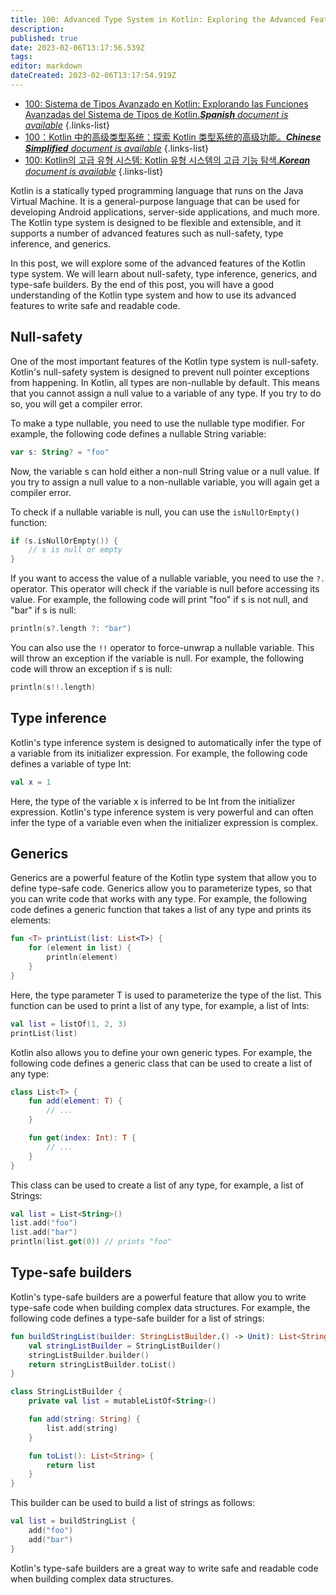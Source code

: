 ```yaml
---
title: 100: Advanced Type System in Kotlin: Exploring the Advanced Features of the Kotlin Type System.
description: 
published: true
date: 2023-02-06T13:17:56.539Z
tags: 
editor: markdown
dateCreated: 2023-02-06T13:17:54.919Z
---
```


- [100: Sistema de Tipos Avanzado en Kotlin: Explorando las Funciones Avanzadas del Sistema de Tipos de Kotlin.***Spanish** document is available*](/es/Knowledge-base/Kotlin/Learning/100-advanced-type-system-in-kotlin-exploring-the-advanced-features-of-the-kotlin-type-system-)
{.links-list}
- [100：Kotlin 中的高级类型系统：探索 Kotlin 类型系统的高级功能。***Chinese Simplified** document is available*](/zh/Knowledge-base/Kotlin/Learning/100-advanced-type-system-in-kotlin-exploring-the-advanced-features-of-the-kotlin-type-system-)
{.links-list}
- [100: Kotlin의 고급 유형 시스템: Kotlin 유형 시스템의 고급 기능 탐색.***Korean** document is available*](/ko/Knowledge-base/Kotlin/Learning/100-advanced-type-system-in-kotlin-exploring-the-advanced-features-of-the-kotlin-type-system-)
{.links-list}


Kotlin is a statically typed programming language that runs on the Java Virtual Machine. It is a general-purpose language that can be used for developing Android applications, server-side applications, and much more. The Kotlin type system is designed to be flexible and extensible, and it supports a number of advanced features such as null-safety, type inference, and generics.

In this post, we will explore some of the advanced features of the Kotlin type system. We will learn about null-safety, type inference, generics, and type-safe builders. By the end of this post, you will have a good understanding of the Kotlin type system and how to use its advanced features to write safe and readable code.

## Null-safety

One of the most important features of the Kotlin type system is null-safety. Kotlin's null-safety system is designed to prevent null pointer exceptions from happening. In Kotlin, all types are non-nullable by default. This means that you cannot assign a null value to a variable of any type. If you try to do so, you will get a compiler error.

To make a type nullable, you need to use the nullable type modifier. For example, the following code defines a nullable String variable:

```kotlin
var s: String? = "foo"
```

Now, the variable s can hold either a non-null String value or a null value. If you try to assign a null value to a non-nullable variable, you will again get a compiler error.

To check if a nullable variable is null, you can use the `isNullOrEmpty()` function:

```kotlin
if (s.isNullOrEmpty()) {
    // s is null or empty
}
```

If you want to access the value of a nullable variable, you need to use the `?.` operator. This operator will check if the variable is null before accessing its value. For example, the following code will print "foo" if s is not null, and "bar" if s is null:

```kotlin
println(s?.length ?: "bar")
```

You can also use the `!!` operator to force-unwrap a nullable variable. This will throw an exception if the variable is null. For example, the following code will throw an exception if s is null:

```kotlin
println(s!!.length)
```

## Type inference

Kotlin's type inference system is designed to automatically infer the type of a variable from its initializer expression. For example, the following code defines a variable of type Int:

```kotlin
val x = 1
```

Here, the type of the variable x is inferred to be Int from the initializer expression. Kotlin's type inference system is very powerful and can often infer the type of a variable even when the initializer expression is complex.

## Generics

Generics are a powerful feature of the Kotlin type system that allow you to define type-safe code. Generics allow you to parameterize types, so that you can write code that works with any type. For example, the following code defines a generic function that takes a list of any type and prints its elements:

```kotlin
fun <T> printList(list: List<T>) {
    for (element in list) {
        println(element)
    }
}
```

Here, the type parameter T is used to parameterize the type of the list. This function can be used to print a list of any type, for example, a list of Ints:

```kotlin
val list = listOf(1, 2, 3)
printList(list)
```

Kotlin also allows you to define your own generic types. For example, the following code defines a generic class that can be used to create a list of any type:

```kotlin
class List<T> {
    fun add(element: T) {
        // ...
    }

    fun get(index: Int): T {
        // ...
    }
}
```

This class can be used to create a list of any type, for example, a list of Strings:

```kotlin
val list = List<String>()
list.add("foo")
list.add("bar")
println(list.get(0)) // prints "foo"
```

## Type-safe builders

Kotlin's type-safe builders are a powerful feature that allow you to write type-safe code when building complex data structures. For example, the following code defines a type-safe builder for a list of strings:

```kotlin
fun buildStringList(builder: StringListBuilder.() -> Unit): List<String> {
    val stringListBuilder = StringListBuilder()
    stringListBuilder.builder()
    return stringListBuilder.toList()
}

class StringListBuilder {
    private val list = mutableListOf<String>()

    fun add(string: String) {
        list.add(string)
    }

    fun toList(): List<String> {
        return list
    }
}
```

This builder can be used to build a list of strings as follows:

```kotlin
val list = buildStringList {
    add("foo")
    add("bar")
}
```

Kotlin's type-safe builders are a great way to write safe and readable code when building complex data structures.